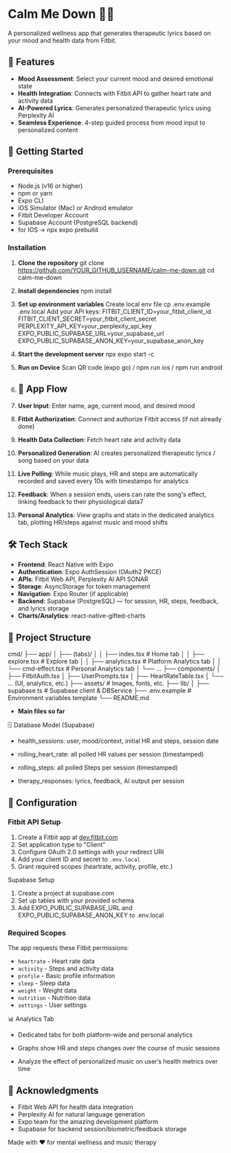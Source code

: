 # Calm Me Down 🎵💚

A personalized wellness app that generates therapeutic lyrics based on your mood and health data from Fitbit.

## 🌟 Features

- **Mood Assessment**: Select your current mood and desired emotional state
- **Health Integration**: Connects with Fitbit API to gather heart rate and activity data
- **AI-Powered Lyrics**: Generates personalized therapeutic lyrics using Perplexity AI
- **Seamless Experience**: 4-step guided process from mood input to personalized content

## 🚀 Getting Started

### Prerequisites

- Node.js (v16 or higher)
- npm or yarn
- Expo CLI
- iOS Simulator (Mac) or Android emulator
- Fitbit Developer Account
- Supabase Account (PostgreSQL backend)
- for IOS -> npx expo prebuild

### Installation

1. **Clone the repository**
git clone https://github.com/YOUR_GITHUB_USERNAME/calm-me-down.git
cd calm-me-down

2. **Install dependencies**
npm install

3. **Set up environment variables**
   Create local env file
   cp .env.example .env.local
   Add your API keys:
   FITBIT_CLIENT_ID=your_fitbit_client_id
   FITBIT_CLIENT_SECRET=your_fitbit_client_secret
   PERPLEXITY_API_KEY=your_perplexity_api_key
   EXPO_PUBLIC_SUPABASE_URL=your_supabase_url
   EXPO_PUBLIC_SUPABASE_ANON_KEY=your_supabase_anon_key

4. **Start the development server**
npx expo start -c

5. **Run on Device**
Scan QR code (expo go) / npm run ios / npm run android 

6. ## 📱 App Flow

1. **User Input**: Enter name, age, current mood, and desired mood
2. **Fitbit Authorization**: Connect and authorize Fitbit access (if not already done)
3. **Health Data Collection**: Fetch heart rate and activity data
4. **Personalized Generation**: AI creates personalized therapeutic lyrics / song based on your data
5. **Live Polling**: While music plays, HR and steps are automatically recorded and saved every 10s with timestamps for analytics
6. **Feedback**: When a session ends, users can rate the song's effect, linking feedback to their physiological data7
7. **Personal Analytics**: View graphs and stats in the dedicated analytics tab, plotting HR/steps against music and mood shifts

## 🛠️ Tech Stack

- **Frontend**: React Native with Expo
- **Authentication**: Expo AuthSession (OAuth2 PKCE)
- **APIs**: Fitbit Web API, Perplexity AI API SONAR
- **Storage**: AsyncStorage for token management
- **Navigation**: Expo Router (if applicable)
- **Backend**: Supabase (PostgreSQL) — for session, HR, steps, feedback, and lyrics storage
- **Charts/Analytics**: react-native-gifted-charts 

## 📂 Project Structure
cmd/
├── app/
│   ├── (tabs)/
│   │   ├── index.tsx           # Home tab
│   │   ├── explore.tsx         # Explore tab
│   │   ├── analytics.tsx       # Platform Analytics tab
│   │   └── cmd-effect.tsx      # Personal Analytics tab
│   └── ...
├── components/
│   ├── FitbitAuth.tsx
│   ├── UserPrompts.tsx
│   ├── HeartRateTable.tsx
│   └── ... (UI, analytics, etc.)
├── assets/                     # Images, fonts, etc.
├── lib/
│   ├── supabase.ts             # Supabase client & DBService
├── .env.example                # Environment variables template
└── README.md

- **Main files so far** 

🗄️ Database Model (Supabase)
- health_sessions: user, mood/context, initial HR and steps, session date

- rolling_heart_rate: all polled HR values per session (timestamped)

- rolling_steps: all polled Steps per session (timestamped)

- therapy_responses: lyrics, feedback, AI output per session

## 🔧 Configuration

### Fitbit API Setup

1. Create a Fitbit app at [dev.fitbit.com](https://dev.fitbit.com)
2. Set application type to "Client"
3. Configure OAuth 2.0 settings with your redirect URI
4. Add your client ID and secret to `.env.local`
5. Grant required scopes (heartrate, activity, profile, etc.)

Supabase Setup
1. Create a project at supabase.com
2. Set up tables with your provided schema
3. Add EXPO_PUBLIC_SUPABASE_URL and EXPO_PUBLIC_SUPABASE_ANON_KEY to .env.local

### Required Scopes

The app requests these Fitbit permissions:
- `heartrate` - Heart rate data
- `activity` - Steps and activity data  
- `profile` - Basic profile information
- `sleep` - Sleep data
- `weight` - Weight data
- `nutrition` - Nutrition data
- `settings` - User settings

📊 Analytics Tab
- Dedicated tabs for both platform-wide and personal analytics

- Graphs show HR and steps changes over the course of music sessions

- Analyze the effect of personalized music on user’s health metrics over time

## 🙏 Acknowledgments

- Fitbit Web API for health data integration
- Perplexity AI for natural language generation
- Expo team for the amazing development platform
- Supabase for backend session/biometric/feedback storage

Made with ❤️ for mental wellness and music therapy